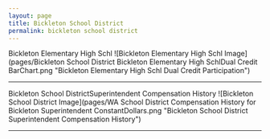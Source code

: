 ```yaml
---
layout: page
title: Bickleton School District
permalink: bickleton school district
---
```



Bickleton Elementary   High Schl
![Bickleton Elementary   High Schl Image](pages/Bickleton School District Bickleton Elementary   High SchlDual Credit BarChart.png "Bickleton Elementary   High Schl Dual Credit Participation")

___

Bickleton School DistrictSuperintendent Compensation History
![Bickleton School District Image](pages/WA School District Compensation History for Bickleton Superintendent ConstantDollars.png "Bickleton School District Superintendent Compensation History")

___

